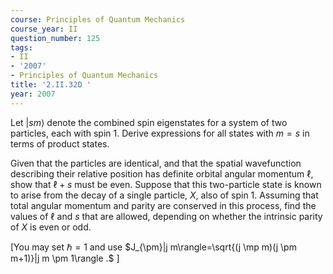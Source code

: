 ```yaml
---
course: Principles of Quantum Mechanics
course_year: II
question_number: 125
tags:
- II
- '2007'
- Principles of Quantum Mechanics
title: '2.II.32D '
year: 2007
---
```



Let $|s m\rangle$ denote the combined spin eigenstates for a system of two particles, each with spin 1. Derive expressions for all states with $m=s$ in terms of product states.

Given that the particles are identical, and that the spatial wavefunction describing their relative position has definite orbital angular momentum $\ell$, show that $\ell+s$ must be even. Suppose that this two-particle state is known to arise from the decay of a single particle, $X$, also of spin 1. Assuming that total angular momentum and parity are conserved in this process, find the values of $\ell$ and $s$ that are allowed, depending on whether the intrinsic parity of $X$ is even or odd.

[You may set $\hbar=1$ and use $J_{\pm}|j m\rangle=\sqrt{(j \mp m)(j \pm m+1)}|j m \pm 1\rangle .$ ]